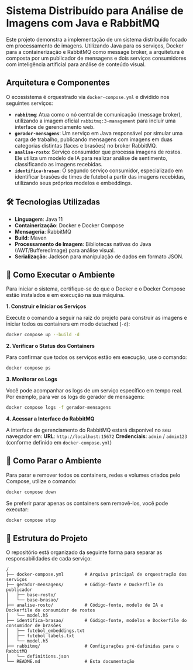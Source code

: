 # Sistema Distribuído para Análise de Imagens com Java e RabbitMQ

Este projeto demonstra a implementação de um sistema distribuído focado em processamento de imagens. Utilizando Java para os serviços, Docker para a containerização e RabbitMQ como message broker, a arquitetura é composta por um publicador de mensagens e dois serviços consumidores com inteligência artificial para análise de conteúdo visual.

## Arquitetura e Componentes

O ecossistema é orquestrado via `docker-compose.yml` e dividido nos seguintes serviços:

- **`rabbitmq`**: Atua como o nó central de comunicação (message broker), utilizando a imagem oficial `rabbitmq:3-management` para incluir uma interface de gerenciamento web.
- **`gerador-mensagens`**: Um serviço em Java responsável por simular uma carga de trabalho, publicando mensagens com imagens em duas categorias distintas (faces e brasões) no broker RabbitMQ.
- **`analise-rosto`**: Serviço consumidor que processa imagens de rostos. Ele utiliza um modelo de IA para realizar análise de sentimento, classificando as imagens recebidas.
- **`identifica-brasao`**: O segundo serviço consumidor, especializado em identificar brasões de times de futebol a partir das imagens recebidas, utilizando seus próprios modelos e embeddings.

## 🛠️ Tecnologias Utilizadas

- **Linguagem**: Java 11
- **Containerização**: Docker e Docker Compose
- **Mensageria**: RabbitMQ
- **Build**: Maven
- **Processamento de Imagem**: Bibliotecas nativas do Java (AWT/BufferedImage) para análise visual.
- **Serialização**: Jackson para manipulação de dados em formato JSON.

## 🚀 Como Executar o Ambiente

Para iniciar o sistema, certifique-se de que o Docker e o Docker Compose estão instalados e em execução na sua máquina.

**1. Construir e Iniciar os Serviços**

Execute o comando a seguir na raiz do projeto para construir as imagens e iniciar todos os containers em modo detached (`-d`):

```bash
docker compose up --build -d
```

**2. Verificar o Status dos Containers**

Para confirmar que todos os serviços estão em execução, use o comando:

```bash
docker compose ps
```

**3. Monitorar os Logs**

Você pode acompanhar os logs de um serviço específico em tempo real. Por exemplo, para ver os logs do gerador de mensagens:

```bash
docker compose logs -f gerador-mensagens
```

**4. Acessar a Interface do RabbitMQ**

A interface de gerenciamento do RabbitMQ estará disponível no seu navegador em:
**URL**: `http://localhost:15672`
**Credenciais**: `admin` / `admin123` (conforme definido em `docker-compose.yml`)

## 🛑 Como Parar o Ambiente

Para parar e remover todos os containers, redes e volumes criados pelo Compose, utilize o comando:

```bash
docker compose down
```

Se preferir parar apenas os containers sem removê-los, você pode executar:

```bash
docker compose stop
```

## 📁 Estrutura do Projeto

O repositório está organizado da seguinte forma para separar as responsabilidades de cada serviço:

```
/
├── docker-compose.yml        # Arquivo principal de orquestração dos serviços
├── gerador-mensagens/        # Código-fonte e Dockerfile do publicador
│   ├── base-rosto/
│   └── base-brasao/
├── analise-rosto/            # Código-fonte, modelo de IA e Dockerfile do consumidor de rostos
│   └── model.h5
├── identifica-brasao/        # Código-fonte, modelos e Dockerfile do consumidor de brasões
│   ├── futebol_embeddings.txt
│   ├── futebol_labels.txt
│   └── model.h5
├── rabbitmq/                 # Configurações pré-definidas para o RabbitMQ
│   └── definitions.json
└── README.md                 # Esta documentação
```
